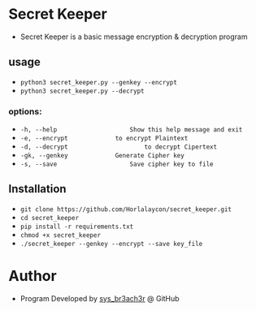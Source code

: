 # Secret Keeper
- Secret Keeper is a basic message encryption & decryption program

## usage
- ```python3 secret_keeper.py --genkey --encrypt```
- ```python3 secret_keeper.py --decrypt```

### options:
- ```-h, --help            		   Show this help message and exit```
- ```-e, --encrypt			   to encrypt Plaintext```
- ```-d, --decrypt     	       		   to decrypt Cipertext```
- ```-gk, --genkey			   Generate Cipher key```
- ```-s, --save         		   Save cipher key to file```

## Installation
- ```git clone https://github.com/Horlalaycon/secret_keeper.git```
- ```cd secret_keeper```
- ```pip install -r requirements.txt```
- ```chmod +x secret_keeper```
- ```./secret_keeper --genkey --encrypt --save key_file```

# Author
- Program Developed by <a href="https://github.com/Horlalaycon">sys_br3ach3r</a> @ GitHub
